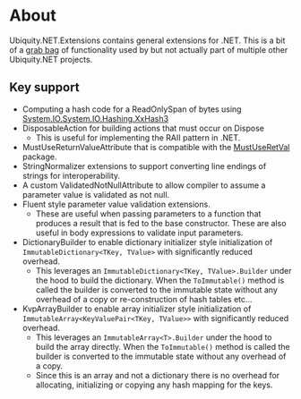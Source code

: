 # About
Ubiquity.NET.Extensions contains general extensions for .NET. This is
a bit of a [grab bag](https://www.merriam-webster.com/dictionary/grab%20bag) of functionality used by
but not actually part of multiple other Ubiquity.NET projects.

## Key support
* Computing a hash code for a ReadOnlySpan of bytes using
  [System.IO.System.IO.Hashing.XxHash3](https://learn.microsoft.com/en-us/dotnet/api/system.io.hashing.xxhash3)
* DisposableAction for building actions that must occur on Dispose
    - This is useful for implementing the RAII pattern in .NET.
* MustUseReturnValueAttribute that is compatible with the [MustUseRetVal](https://github.com/mykolav/must-use-ret-val-fs)
  package.
* StringNormalizer extensions to support converting line endings of strings
  for interoperability.
* A custom ValidatedNotNullAttribute to allow compiler to assume a parameter
  value is validated as not null.
* Fluent style parameter value validation extensions.
    - These are useful when passing parameters to a function that produces a
      result that is fed to the base constructor. These are also useful in body
      expressions to validate input parameters.
* DictionaryBuilder to enable dictionary initializer style initialization of
  `ImmutableDictionary<TKey, TValue>` with significantly reduced overhead.
    - This leverages an `ImmutableDictionary<TKey, TValue>.Builder` under the hood to build the dictionary.
      When the `ToImmutable()` method is called the builder is converted to the immutable state without any
      overhead of a copy or re-construction of hash tables etc...
* KvpArrayBuilder to enable array initializer style initialization of
  `ImmutableArray<KeyValuePair<TKey, TValue>>` with significantly reduced overhead.
    - This leverages an `ImmutableArray<T>.Builder` under the hood to build the array directly.
      When the `ToImmutable()` method is called the builder is converted to the immutable state without any
      overhead of a copy.
    - Since this is an array and not a dictionary there is no overhead for allocating, initializing or copying
      any hash mapping for the keys.

